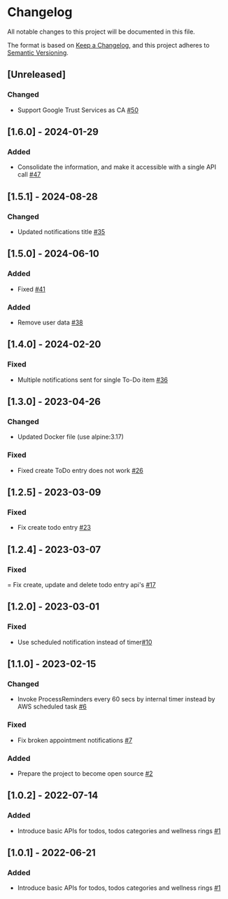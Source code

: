 # Changelog
All notable changes to this project will be documented in this file.

The format is based on [Keep a Changelog](https://keepachangelog.com/en/1.0.0/),
and this project adheres to [Semantic Versioning](https://semver.org/spec/v2.0.0.html).

## [Unreleased]
### Changed
- Support Google Trust Services as CA [#50](https://github.com/rokwire/wellness-building-block/issues/50)

## [1.6.0] - 2024-01-29
### Added
- Consolidate the information, and make it accessible with a single API call [#47](https://github.com/rokwire/wellness-building-block/issues/47)
## [1.5.1] - 2024-08-28
### Changed
- Updated notifications title [#35](https://github.com/rokwire/wellness-building-block/issues/35)

## [1.5.0] - 2024-06-10
### Added
- Fixed [#41](https://github.com/rokwire/wellness-building-block/issues/41)
### Added
- Remove user data [#38](https://github.com/rokwire/wellness-building-block/issues/38)

## [1.4.0] - 2024-02-20
### Fixed
- Multiple notifications sent for single To-Do item [#36](https://github.com/rokwire/wellness-building-block/issues/36)

## [1.3.0] - 2023-04-26
### Changed
- Updated Docker file (use alpine:3.17) 
### Fixed
- Fixed create ToDo entry does not work [#26](https://github.com/rokwire/wellness-building-block/issues/26)

## [1.2.5] - 2023-03-09
### Fixed
- Fix create todo entry [#23](https://github.com/rokwire/wellness-building-block/issues/23)

## [1.2.4] - 2023-03-07
### Fixed
= Fix create, update and delete todo entry api's [#17](https://github.com/rokwire/wellness-building-block/issues/17)

## [1.2.0] - 2023-03-01
### Fixed
- Use scheduled notification instead of timer[#10](https://github.com/rokwire/wellness-building-block/issues/10)

## [1.1.0] - 2023-02-15
### Changed
- Invoke ProcessReminders every 60 secs by internal timer instead by AWS scheduled task [#6](https://github.com/rokwire/wellness-building-block/issues/6)

### Fixed
- Fix broken appointment notifications [#7](https://github.com/rokwire/wellness-building-block/issues/7)

### Added
- Prepare the project to become open source [#2](https://github.com/rokwire/wellness-building-block/issues/2)

## [1.0.2] - 2022-07-14
### Added
- Introduce basic APIs for todos, todos categories and wellness rings [#1](https://github.com/rokwire/wellness-building-block/issues/1)

## [1.0.1] - 2022-06-21
### Added
- Introduce basic APIs for todos, todos categories and wellness rings [#1](https://github.com/rokwire/wellness-building-block/issues/1)
